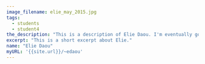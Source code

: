 ```yaml
---
image_filename: elie_may_2015.jpg
tags:
  - students
  - student4
the_description: "This is a description of Elie Daou. I'm eventually going to be on there might as well now."
excerpt: "This is a short excerpt about Elie."
name: "Elie Daou"
myURL: '{{site.url}}/~edaou'
---
```

